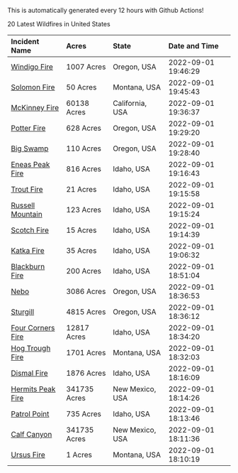 This is automatically generated every 12 hours with Github Actions!

20 Latest Wildfires in United States

 | Incident Name | Acres | State | Date and Time |
|:---|:---|:---|:---|
| [Windigo Fire](https://inciweb.nwcg.gov/incident/8292/) | 1007 Acres | Oregon, USA | 2022-09-01 19:46:29 |
| [Solomon Fire](https://inciweb.nwcg.gov/incident/8370/) | 50 Acres | Montana, USA | 2022-09-01 19:45:43 |
| [McKinney Fire](https://inciweb.nwcg.gov/incident/8287/) | 60138 Acres | California, USA | 2022-09-01 19:36:37 |
| [Potter Fire](https://inciweb.nwcg.gov/incident/8291/) | 628 Acres | Oregon, USA | 2022-09-01 19:29:20 |
| [Big Swamp](https://inciweb.nwcg.gov/incident/8323/) | 110 Acres | Oregon, USA | 2022-09-01 19:28:40 |
| [Eneas Peak Fire](https://inciweb.nwcg.gov/incident/8338/) | 816 Acres | Idaho, USA | 2022-09-01 19:16:43 |
| [Trout Fire](https://inciweb.nwcg.gov/incident/8356/) | 21 Acres | Idaho, USA | 2022-09-01 19:15:58 |
| [Russell Mountain](https://inciweb.nwcg.gov/incident/8360/) | 123 Acres | Idaho, USA | 2022-09-01 19:15:24 |
| [Scotch Fire](https://inciweb.nwcg.gov/incident/8374/) | 15 Acres | Idaho, USA | 2022-09-01 19:14:39 |
| [Katka Fire](https://inciweb.nwcg.gov/incident/8373/) | 35 Acres | Idaho, USA | 2022-09-01 19:06:32 |
| [Blackburn Fire](https://inciweb.nwcg.gov/incident/8351/) | 200 Acres | Idaho, USA | 2022-09-01 18:51:04 |
| [Nebo](https://inciweb.nwcg.gov/incident/8363/) | 3086 Acres | Oregon, USA | 2022-09-01 18:36:53 |
| [Sturgill](https://inciweb.nwcg.gov/incident/8364/) | 4815 Acres | Oregon, USA | 2022-09-01 18:36:12 |
| [Four Corners Fire](https://inciweb.nwcg.gov/incident/8331/) | 12817 Acres | Idaho, USA | 2022-09-01 18:34:20 |
| [Hog Trough Fire](https://inciweb.nwcg.gov/incident/8258/) | 1701 Acres | Montana, USA | 2022-09-01 18:32:03 |
| [Dismal Fire](https://inciweb.nwcg.gov/incident/8284/) | 1876 Acres | Idaho, USA | 2022-09-01 18:16:09 |
| [Hermits Peak Fire](https://inciweb.nwcg.gov/incident/8049/) | 341735 Acres | New Mexico, USA | 2022-09-01 18:14:26 |
| [Patrol Point](https://inciweb.nwcg.gov/incident/8357/) | 735 Acres | Idaho, USA | 2022-09-01 18:13:46 |
| [Calf Canyon](https://inciweb.nwcg.gov/incident/8069/) | 341735 Acres | New Mexico, USA | 2022-09-01 18:11:36 |
| [Ursus Fire](https://inciweb.nwcg.gov/incident/8367/) | 1 Acres | Montana, USA | 2022-09-01 18:10:19 |
